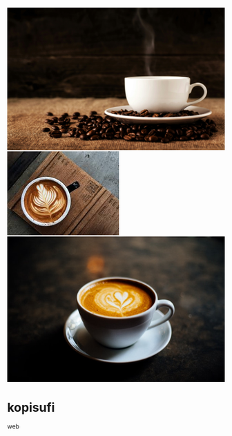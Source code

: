 ![alt text](https://github.com/jersocalvin/kopisufi/blob/main/header-bg.jpeg?raw=true)
![alt text](https://github.com/jersocalvin/kopisufi/blob/main/kopi.jpg?raw=true)
![alt text](https://github.com/jersocalvin/kopisufi/blob/main/tentang-kami.jpg?raw=true)


# kopisufi
web
